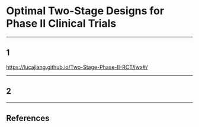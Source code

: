 # Optimal Two-Stage Designs for Phase II Clinical Trials

----

## 1

https://lucajiang.github.io/Two-Stage-Phase-II-RCT/jwx#/

----

## 2

----

## References


